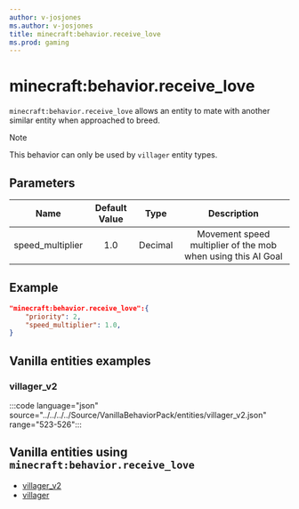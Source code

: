 ```yaml
---
author: v-josjones
ms.author: v-josjones
title: minecraft:behavior.receive_love
ms.prod: gaming
---
```


# minecraft:behavior.receive_love

`minecraft:behavior.receive_love` allows an entity to mate with another similar entity when approached to breed.

> [!NOTE]
> This behavior can only be used by `villager` entity types.

## Parameters

|Name |Default Value  |Type  |Description  |
|:---------:|:---------:|:---------:|:---------:|
|speed_multiplier| 1.0| Decimal| Movement speed multiplier of the mob when using this AI Goal |

## Example

```json
"minecraft:behavior.receive_love":{
    "priority": 2,
    "speed_multiplier": 1.0,
}
```

## Vanilla entities examples

### villager_v2

:::code language="json" source="../../../../Source/VanillaBehaviorPack/entities/villager_v2.json" range="523-526":::

## Vanilla entities using `minecraft:behavior.receive_love`

- [villager_v2](../../../../Source/VanillaBehaviorPack_Snippets/entities/villager_v2.md)
- [villager](../../../../Source/VanillaBehaviorPack_Snippets/entities/villager.md)
